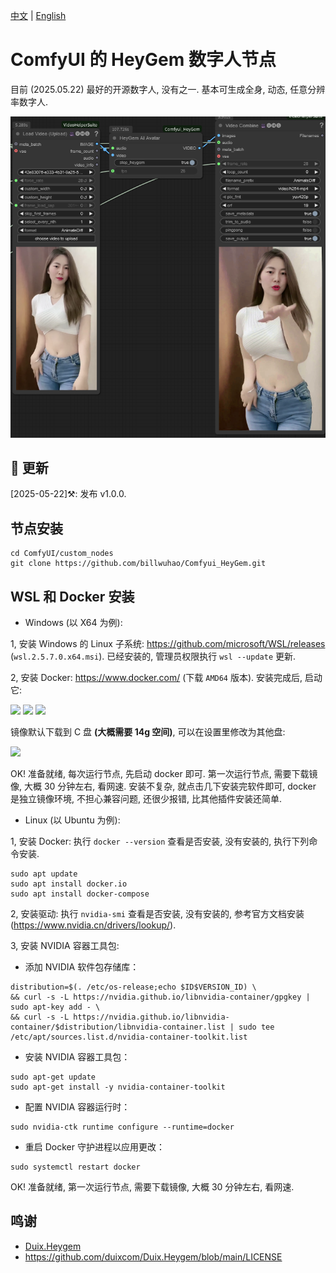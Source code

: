 [中文](README-CN.md) | [English](README.md) 

# ComfyUI 的 HeyGem 数字人节点

目前 (2025.05.22) 最好的开源数字人, 没有之一. 基本可生成全身, 动态, 任意分辨率数字人.

![image](https://github.com/billwuhao/Comfyui_HeyGem/blob/main/images/2025-05-22_22-41-52.png)

## 📣 更新

[2025-05-22]⚒️: 发布 v1.0.0.

## 节点安装

```
cd ComfyUI/custom_nodes
git clone https://github.com/billwuhao/Comfyui_HeyGem.git
```

## WSL 和 Docker 安装

- Windows (以 X64 为例):

1, 安装 Windows 的 Linux 子系统: https://github.com/microsoft/WSL/releases (`wsl.2.5.7.0.x64.msi`). 已经安装的, 管理员权限执行 `wsl --update` 更新.

2, 安装 Docker: https://www.docker.com/ (下载 `AMD64` 版本). 安装完成后, 启动它:

![](https://github.com/duixcom/Duix.Heygem/raw/main/README.assets/8.png)
![](https://github.com/duixcom/Duix.Heygem/raw/main/README.assets/13.png)
![](https://github.com/duixcom/Duix.Heygem/raw/main/README.assets/3.png)

镜像默认下载到 C 盘 **(大概需要 14g 空间)**, 可以在设置里修改为其他盘:

![](https://github.com/duixcom/Duix.Heygem/raw/main/README.assets/7.png)

OK! 准备就绪, 每次运行节点, 先启动 docker 即可. 第一次运行节点, 需要下载镜像, 大概 30 分钟左右, 看网速. 安装不复杂, 就点击几下安装完软件即可, docker 是独立镜像环境, 不担心兼容问题, 还很少报错, 比其他插件安装还简单.

- Linux (以 Ubuntu 为例):

1, 安装 Docker: 执行 `docker --version` 查看是否安装, 没有安装的, 执行下列命令安装.
```
sudo apt update
sudo apt install docker.io
sudo apt install docker-compose
```

2, 安装驱动: 执行 `nvidia-smi` 查看是否安装, 没有安装的, 参考官方文档安装 (https://www.nvidia.cn/drivers/lookup/).

3, 安装 NVIDIA 容器工具包: 
  - 添加 NVIDIA 软件包存储库：
  ```
  distribution=$(. /etc/os-release;echo $ID$VERSION_ID) \
  && curl -s -L https://nvidia.github.io/libnvidia-container/gpgkey | sudo apt-key add - \
  && curl -s -L https://nvidia.github.io/libnvidia-container/$distribution/libnvidia-container.list | sudo tee /etc/apt/sources.list.d/nvidia-container-toolkit.list
  ```

  - 安装 NVIDIA 容器工具包：
  ```
  sudo apt-get update
  sudo apt-get install -y nvidia-container-toolkit
  ```

  - 配置 NVIDIA 容器运行时：
  ```
  sudo nvidia-ctk runtime configure --runtime=docker
  ```

  - 重启 Docker 守护进程以应用更改：
  ```
  sudo systemctl restart docker
  ```

OK! 准备就绪, 第一次运行节点, 需要下载镜像, 大概 30 分钟左右, 看网速.

## 鸣谢

- [Duix.Heygem](https://github.com/duixcom/Duix.Heygem) 
- https://github.com/duixcom/Duix.Heygem/blob/main/LICENSE